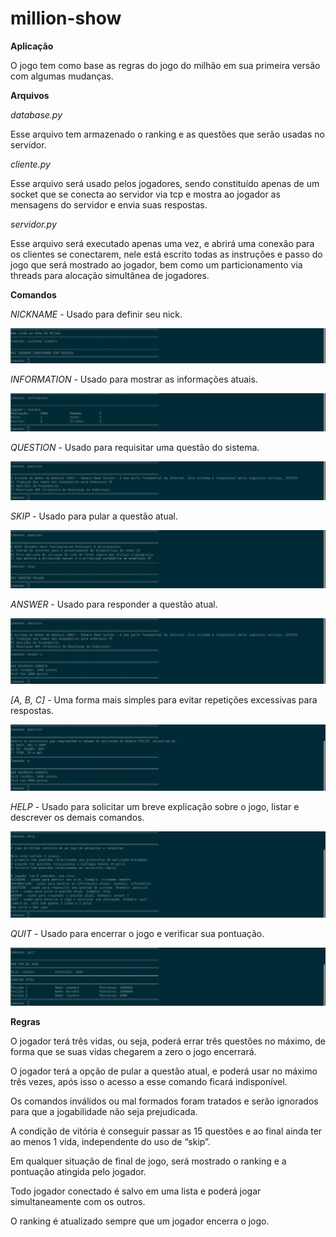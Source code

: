 # million-show

**Aplicação**

O jogo tem como base as regras do jogo do milhão em sua primeira versão com algumas mudanças.

**Arquivos**

_database.py_

Esse arquivo tem armazenado o ranking e as questões que serão usadas no servidor.

_cliente.py_

Esse arquivo será usado pelos jogadores, sendo constituído apenas de um socket que se conecta ao servidor via tcp e mostra ao jogador as mensagens do servidor e envia suas respostas.

_servidor.py_

Esse arquivo será executado apenas uma vez, e abrirá uma conexão para os clientes se conectarem, nele está escrito todas as instruções e passo do jogo que será mostrado ao jogador, bem como um particionamento via threads para alocação simultânea de jogadores.

**Comandos**

_NICKNAME_ - Usado para definir seu nick.

![nickname](images/nickname.png)

_INFORMATION_ - Usado para mostrar as informações atuais.

![information](images/information.png)

_QUESTION_ - Usado para requisitar uma questão do sistema.

![question](images/question.png)

_SKIP_ - Usado para pular a questão atual.

![skip](images/skip.png)

_ANSWER_ - Usado para responder a questão atual.

![answer](images/answer.png)

_[A, B, C]_ - Uma forma mais simples para evitar repetições excessivas para respostas.

![facility](images/facility.png)

_HELP_ - Usado para solicitar um breve explicação sobre o jogo, listar e descrever os demais comandos.
 
![help](images/help.png)

_QUIT_ - Usado para encerrar o jogo e verificar sua pontuação.

![quit](images/quit.png)

**Regras**

O jogador terá três vidas, ou seja, poderá errar três questões no máximo, de forma que se suas vidas chegarem a zero o jogo encerrará.

O jogador terá a opção de pular a questão atual, e poderá usar no máximo três vezes, após isso o acesso a esse comando ficará indisponível.

Os comandos inválidos ou mal formados foram tratados e serão ignorados para que a jogabilidade não seja prejudicada.

A condição de vitória é conseguir passar as 15 questões e ao final ainda ter ao menos 1 vida, independente do uso de “skip”.

Em qualquer situação de final de jogo, será mostrado o ranking e a pontuação atingida pelo jogador.

Todo jogador conectado é salvo em uma lista e poderá jogar simultaneamente com os outros.

O ranking é atualizado sempre que um jogador encerra o jogo.
